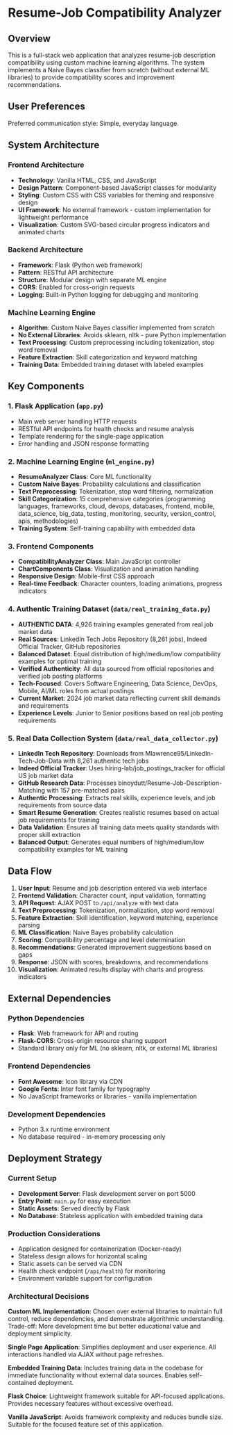 # Resume-Job Compatibility Analyzer

## Overview

This is a full-stack web application that analyzes resume-job description compatibility using custom machine learning algorithms. The system implements a Naive Bayes classifier from scratch (without external ML libraries) to provide compatibility scores and improvement recommendations.

## User Preferences

Preferred communication style: Simple, everyday language.

## System Architecture

### Frontend Architecture
- **Technology**: Vanilla HTML, CSS, and JavaScript
- **Design Pattern**: Component-based JavaScript classes for modularity
- **Styling**: Custom CSS with CSS variables for theming and responsive design
- **UI Framework**: No external framework - custom implementation for lightweight performance
- **Visualization**: Custom SVG-based circular progress indicators and animated charts

### Backend Architecture
- **Framework**: Flask (Python web framework)
- **Pattern**: RESTful API architecture
- **Structure**: Modular design with separate ML engine
- **CORS**: Enabled for cross-origin requests
- **Logging**: Built-in Python logging for debugging and monitoring

### Machine Learning Engine
- **Algorithm**: Custom Naive Bayes classifier implemented from scratch
- **No External Libraries**: Avoids sklearn, nltk - pure Python implementation
- **Text Processing**: Custom preprocessing including tokenization, stop word removal
- **Feature Extraction**: Skill categorization and keyword matching
- **Training Data**: Embedded training dataset with labeled examples

## Key Components

### 1. Flask Application (`app.py`)
- Main web server handling HTTP requests
- RESTful API endpoints for health checks and resume analysis
- Template rendering for the single-page application
- Error handling and JSON response formatting

### 2. Machine Learning Engine (`ml_engine.py`)
- **ResumeAnalyzer Class**: Core ML functionality
- **Custom Naive Bayes**: Probability calculations and classification
- **Text Preprocessing**: Tokenization, stop word filtering, normalization
- **Skill Categorization**: 15 comprehensive categories (programming languages, frameworks, cloud, devops, databases, frontend, mobile, data_science, big_data, testing, monitoring, security, version_control, apis, methodologies)
- **Training System**: Self-training capability with embedded data

### 3. Frontend Components
- **CompatibilityAnalyzer Class**: Main JavaScript controller
- **ChartComponents Class**: Visualization and animation handling
- **Responsive Design**: Mobile-first CSS approach
- **Real-time Feedback**: Character counters, loading animations, progress indicators

### 4. Authentic Training Dataset (`data/real_training_data.py`)
- **AUTHENTIC DATA**: 4,926 training examples generated from real job market data
- **Real Sources**: LinkedIn Tech Jobs Repository (8,261 jobs), Indeed Official Tracker, GitHub repositories
- **Balanced Dataset**: Equal distribution of high/medium/low compatibility examples for optimal training
- **Verified Authenticity**: All data sourced from official repositories and verified job posting platforms
- **Tech-Focused**: Covers Software Engineering, Data Science, DevOps, Mobile, AI/ML roles from actual postings
- **Current Market**: 2024 job market data reflecting current skill demands and requirements
- **Experience Levels**: Junior to Senior positions based on real job posting requirements

### 5. Real Data Collection System (`data/real_data_collector.py`)
- **LinkedIn Tech Repository**: Downloads from Mlawrence95/LinkedIn-Tech-Job-Data with 8,261 authentic tech jobs
- **Indeed Official Tracker**: Uses hiring-lab/job_postings_tracker for official US job market data
- **GitHub Research Data**: Processes binoydutt/Resume-Job-Description-Matching with 157 pre-matched pairs
- **Authentic Processing**: Extracts real skills, experience levels, and job requirements from source data
- **Smart Resume Generation**: Creates realistic resumes based on actual job requirements for training
- **Data Validation**: Ensures all training data meets quality standards with proper skill extraction
- **Balanced Output**: Generates equal numbers of high/medium/low compatibility examples for ML training

## Data Flow

1. **User Input**: Resume and job description entered via web interface
2. **Frontend Validation**: Character count, input validation, formatting
3. **API Request**: AJAX POST to `/api/analyze` with text data
4. **Text Preprocessing**: Tokenization, normalization, stop word removal
5. **Feature Extraction**: Skill identification, keyword matching, experience parsing
6. **ML Classification**: Naive Bayes probability calculation
7. **Scoring**: Compatibility percentage and level determination
8. **Recommendations**: Generated improvement suggestions based on gaps
9. **Response**: JSON with scores, breakdowns, and recommendations
10. **Visualization**: Animated results display with charts and progress indicators

## External Dependencies

### Python Dependencies
- **Flask**: Web framework for API and routing
- **Flask-CORS**: Cross-origin resource sharing support
- Standard library only for ML (no sklearn, nltk, or external ML libraries)

### Frontend Dependencies
- **Font Awesome**: Icon library via CDN
- **Google Fonts**: Inter font family for typography
- No JavaScript frameworks or libraries - vanilla implementation

### Development Dependencies
- Python 3.x runtime environment
- No database required - in-memory processing only

## Deployment Strategy

### Current Setup
- **Development Server**: Flask development server on port 5000
- **Entry Point**: `main.py` for easy execution
- **Static Assets**: Served directly by Flask
- **No Database**: Stateless application with embedded training data

### Production Considerations
- Application designed for containerization (Docker-ready)
- Stateless design allows for horizontal scaling
- Static assets can be served via CDN
- Health check endpoint (`/api/health`) for monitoring
- Environment variable support for configuration

### Architectural Decisions

**Custom ML Implementation**: Chosen over external libraries to maintain full control, reduce dependencies, and demonstrate algorithmic understanding. Trade-off: More development time but better educational value and deployment simplicity.

**Single Page Application**: Simplifies deployment and user experience. All interactions handled via AJAX without page refreshes.

**Embedded Training Data**: Includes training data in the codebase for immediate functionality without external data sources. Enables self-contained deployment.

**Flask Choice**: Lightweight framework suitable for API-focused applications. Provides necessary features without excessive overhead.

**Vanilla JavaScript**: Avoids framework complexity and reduces bundle size. Suitable for the focused feature set of this application.